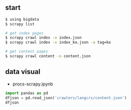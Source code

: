 ## start
```sh
$ using bigdata
$ scrapy list

# get index pages
$ scrapy crawl index -o index.json
$ scrapy crawl index -o index_ko.json -a tag=ko

# get content pages
$ scrapy crawl content -o content.json
```

## data visual
+ procs-scrapy.ipynb

```python
import pandas as pd
dfjson = pd.read_json('crawlers/langcrs/content.json')
dfjson
```

